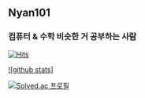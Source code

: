 ## Nyan101

### 컴퓨터 & 수학 비슷한 거 공부하는 사람
[![Hits](https://hits.seeyoufarm.com/api/count/incr/badge.svg?url=https%3A%2F%2Fgithub.com%2Fnyan101)](https://hits.seeyoufarm.com)

[![github stats]](https://github-readme-stats.vercel.app/api?username=nyan101&show_icons=true)

[![Solved.ac 프로필](http://mazassumnida.wtf/api/v2/generate_badge?boj=nyan101)](https://solved.ac/nyan101)

<!--
**nyan101/nyan101** is a ✨ _special_ ✨ repository because its `README.md` (this file) appears on your GitHub profile.

Here are some ideas to get you started:

- 🔭 I’m currently working on ...
- 🌱 I’m currently learning ...
- 👯 I’m looking to collaborate on ...
- 🤔 I’m looking for help with ...
- 💬 Ask me about ...
- 📫 How to reach me: ...
- 😄 Pronouns: ...
- ⚡ Fun fact: ...
-->
